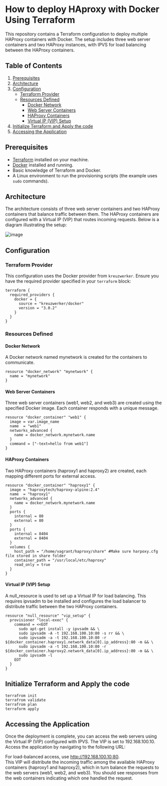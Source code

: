 # How to deploy HAproxy with Docker Using Terraform

This repository contains a Terraform configuration to deploy multiple HAProxy containers with Docker. The setup includes three web server containers and two HAProxy instances, with IPVS for load balancing between the HAProxy containers.

## Table of Contents

1. [Prerequisites](#prerequisites)
2. [Architecture](#architecture)
3. [Configuration](#configuration)
   - [Terraform Provider](#terraform-provider)
   - [Resources Defined](#resources-defined)
     - [Docker Network](#docker-network)
     - [Web Server Containers](#web-server-containers)
     - [HAProxy Containers](#haproxy-containers)
     - [Virtual IP (VIP) Setup](#virtual-ip-vip-setup)
4. [Initialize Terraform and Apply the code](#initialize-terraform-and-apply-the-code)
5. [Accessing the Application](#accessing-the-application)

## Prerequisites

- [Terraform](https://www.terraform.io/downloads.html) installed on your machine.
- [Docker](https://docs.docker.com/get-docker/) installed and running.
- Basic knowledge of Terraform and Docker.
- A Linux environment to run the provisioning scripts (the example uses `sudo` commands).

## Architecture

The architecture consists of three web server containers and two HAProxy containers that balance traffic between them. The HAProxy containers are configured with a Virtual IP (VIP) that routes incoming requests. Below is a diagram illustrating the setup:

![image](https://github.com/user-attachments/assets/7813d852-305a-44f4-9d6e-8a808c01d6b3)


## Configuration

### Terraform Provider

This configuration uses the Docker provider from `kreuzwerker`. Ensure you have the required provider specified in your `terraform` block:

```hcl
terraform {
  required_providers {
    docker = {
      source = "kreuzwerker/docker"
      version = "3.0.2"
    }
  }
}
```

### Resources Defined
#### Docker Network

A Docker network named mynetwork is created for the containers to communicate.
```
resource "docker_network" "mynetwork" {
  name = "mynetwork"
}
```

#### Web Server Containers

Three web server containers (web1, web2, and web3) are created using the specified Docker image. Each container responds with a unique message.
```
resource "docker_container" "web1" {
  image = var.image_name
  name  = "web1"
  networks_advanced {
    name = docker_network.mynetwork.name
  }
  command = ["-text=hello from web1"]
}
```

#### HAProxy Containers

Two HAProxy containers (haproxy1 and haproxy2) are created, each mapping different ports for external access.
```
resource "docker_container" "haproxy1" {
  image = "haproxytech/haproxy-alpine:2.4"
  name  = "haproxy1"
  networks_advanced {
    name = docker_network.mynetwork.name
  }
  ports {
    internal = 80
    external = 80
  }
  ports {
    internal = 8404
    external = 8404
  }
  volumes {
    host_path = "/home/vagrant/haproxy/share" #Make sure harpoxy.cfg file stored in share folder
    container_path = "/usr/local/etc/haproxy"
    read_only = true
  }
}
```

#### Virtual IP (VIP) Setup

A null_resource is used to set up a Virtual IP for load balancing. This requires ipvsadm to be installed and configures the load balancer to distribute traffic between the two HAProxy containers.
```
resource "null_resource" "vip_setup" {
  provisioner "local-exec" {
    command = <<EOT
      sudo apt-get install -y ipvsadm && \
      sudo ipvsadm -A -t 192.168.100.10:80 -s rr && \
      sudo ipvsadm -a -t 192.168.100.10:80 -r ${docker_container.haproxy1.network_data[0].ip_address}:80 -m && \
      sudo ipvsadm -a -t 192.168.100.10:80 -r ${docker_container.haproxy2.network_data[0].ip_address}:80 -m && \
      sudo ipvsadm -l
    EOT
  }
}
```

## Initialize Terraform and Apply the code
```
terrafrom init
terrafrom validate
terrafrom plan
terraform apply
```

## Accessing the Application

Once the deployment is complete, you can access the web servers using the Virtual IP (VIP) configured with IPVS. The VIP is set to 192.168.100.10. Access the application by navigating to the following URL:

For load-balanced access, use http://192.168.100.10:80.  
This VIP will distribute the incoming traffic among the available HAProxy containers (haproxy1 and haproxy2), which in turn balance the requests to the web servers (web1, web2, and web3). You should see responses from the web containers indicating which one handled the request.
